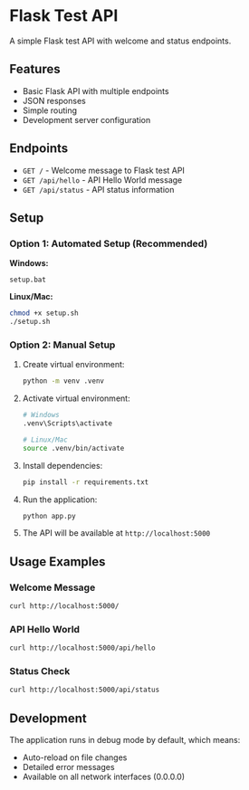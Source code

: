 # Flask Test API

A simple Flask test API with welcome and status endpoints.

## Features

- Basic Flask API with multiple endpoints
- JSON responses
- Simple routing
- Development server configuration

## Endpoints

- `GET /` - Welcome message to Flask test API
- `GET /api/hello` - API Hello World message
- `GET /api/status` - API status information

## Setup

### Option 1: Automated Setup (Recommended)

**Windows:**
```batch
setup.bat
```

**Linux/Mac:**
```bash
chmod +x setup.sh
./setup.sh
```

### Option 2: Manual Setup

1. Create virtual environment:
   ```bash
   python -m venv .venv
   ```

2. Activate virtual environment:
   ```bash
   # Windows
   .venv\Scripts\activate
   
   # Linux/Mac
   source .venv/bin/activate
   ```

3. Install dependencies:
   ```bash
   pip install -r requirements.txt
   ```

4. Run the application:
   ```bash
   python app.py
   ```

3. The API will be available at `http://localhost:5000`

## Usage Examples

### Welcome Message
```bash
curl http://localhost:5000/
```

### API Hello World
```bash
curl http://localhost:5000/api/hello
```

### Status Check
```bash
curl http://localhost:5000/api/status
```

## Development

The application runs in debug mode by default, which means:
- Auto-reload on file changes
- Detailed error messages
- Available on all network interfaces (0.0.0.0)
